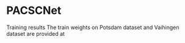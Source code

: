 # PACSCNet
Training results
The train weights on Potsdam dataset and Vaihingen dataset are provided at
